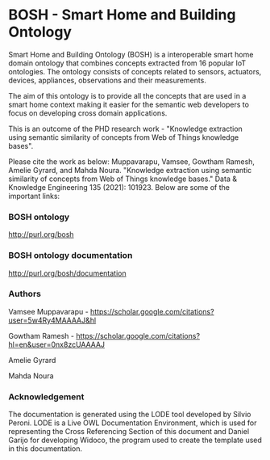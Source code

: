 # BOSH - Smart Home and Building Ontology

Smart Home and Building Ontology (BOSH) is a interoperable smart home domain ontology that combines concepts extracted from 16 popular IoT ontologies.
The ontology consists of concepts related to sensors, actuators, devices, appliances, observations and their measurements. 

The aim of this ontology is to provide all the concepts that are used in a smart home context making it easier for the semantic web developers to focus on developing cross domain applications. 

This is an outcome of the PHD research work - "Knowledge extraction using semantic similarity of concepts from Web of Things knowledge bases". 

Please cite the work as below:
Muppavarapu, Vamsee, Gowtham Ramesh, Amelie Gyrard, and Mahda Noura. "Knowledge extraction using semantic similarity of concepts from Web of Things knowledge bases." Data & Knowledge Engineering 135 (2021): 101923.
Below are some of the important links:

### BOSH ontology
http://purl.org/bosh

### BOSH ontology documentation
http://purl.org/bosh/documentation


### Authors
Vamsee Muppavarapu - https://scholar.google.com/citations?user=5w4Ry4MAAAAJ&hl

Gowtham Ramesh - https://scholar.google.com/citations?hl=en&user=0nx8zcUAAAAJ

Amelie Gyrard

Mahda Noura

### Acknowledgement
The documentation is generated using the LODE tool developed by Silvio Peroni. LODE is a Live OWL Documentation Environment, which is used for representing the Cross Referencing Section of this document and Daniel Garijo for developing Widoco, the program used to create the template used in this documentation.

